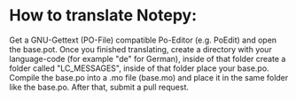 # How to translate Notepy:
Get a GNU-Gettext (PO-File) compatible Po-Editor (e.g. PoEdit) and open the base.pot. Once you finished translating, create a directory with your language-code (for example "de" for German), inside of that folder create a folder called "LC_MESSAGES", inside of that folder place your base.po. Compile the base.po into a .mo file (base.mo) and place it in the same folder like the base.po. After that, submit a pull request.

